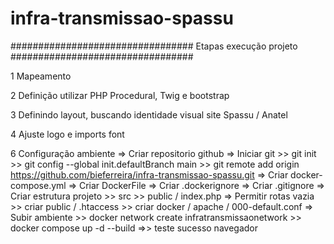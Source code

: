 # infra-transmissao-spassu

################################# Etapas execução projeto #################################

1 Mapeamento

2 Definição utilizar PHP Procedural, Twig e bootstrap

3 Definindo layout, buscando identidade visual site Spassu / Anatel

4 Ajuste logo e imports font

6 Configuração ambiente
    => Criar repositorio github
    => Iniciar git
        >> git init
        >> git config --global init.defaultBranch main
        >> git remote add origin https://github.com/bieferreira/infra-transmissao-spassu.git
    => Criar docker-compose.yml
    => Criar DockerFile
    => Criar .dockerignore
    => Criar .gitignore
    => Criar estrutura projeto
        >> src
        >> public / index.php
    => Permitir rotas vazia
        >> criar public / .htaccess
        >> criar docker / apache / 000-default.conf
    => Subir ambiente
        >> docker network create infratransmissaonetwork
        >> docker compose up -d --build
            =>> teste sucesso navegador
    